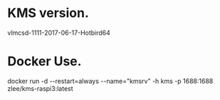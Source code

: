 # KMS version.
vlmcsd-1111-2017-06-17-Hotbird64
# Docker Use.
docker run -d --restart=always --name="kmsrv" -h kms -p 1688:1688 zlee/kms-raspi3:latest
